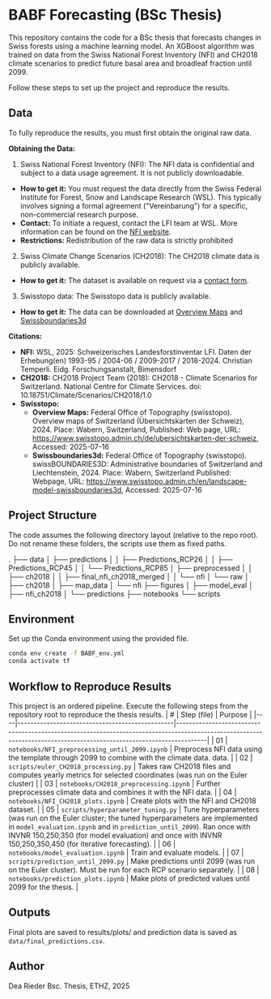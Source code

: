 # BABF Forecasting (BSc Thesis)

This repository contains the code for a BSc thesis that forecasts changes in Swiss forests using a machine learning model. An XGBoost algorithm was trained on data from the Swiss National Forest Inventory (NFI) and CH2018 climate scenarios to predict future basal area and broadleaf fraction until 2099.


Follow these steps to set up the project and reproduce the results.

## Data

To fully reproduce the results, you must first obtain the original raw data.

**Obtaining the Data:**
1. Swiss National Forest Inventory (NFI):
The NFI data is confidential and subject to a data usage agreement. It is not publicly downloadable.
- **How to get it:** You must request the data directly from the Swiss Federal Institute for Forest, Snow and Landscape Research (WSL). This typically involves signing a formal agreement ("Vereinbarung") for a specific, non-commercial research purpose.
- **Contact:** To initiate a request, contact the LFI team at WSL. More information can be found on the [NFI website](https://www.lfi.ch/en/services/data-supply).
- **Restrictions:** Redistribution of the raw data is strictly prohibited

2. Swiss Climate Change Scenarios (CH2018):
The CH2018 climate data is publicly available.
- **How to get it:** The dataset is available on request via a [contact form](https://www.nccs.admin.ch/nccs/en/home/climate-change-and-impacts/swiss-climate-change-scenarios/contact.html).

3. Swisstopo data:
The Swisstopo data is publicly available.
- **How to get it:** The data can be downloaded at [Overview Maps](https://www.swisstopo.admin.ch/de/ubersichtskarten-der-schweiz) and [Swissboundaries3d](https://www.swisstopo.admin.ch/en/landscape-model-swissboundaries3d)


**Citations:**
- **NFI:** WSL, 2025: Schweizerisches Landesforstinventar LFI. Daten der Erhebung(en) 1993-95 / 2004-06 / 2009-2017 / 2018-2024. Christian Temperli. Eidg. Forschungsanstalt, Bimensdorf
- **CH2018:** CH2018 Project Team (2018): CH2018 - Climate Scenarios for Switzerland. National Centre for Climate Services. doi: 10.18751/Climate/Scenarios/CH2018/1.0
- **Swisstopo:** 
    - **Overview Maps:** Federal Office of Topography (swisstopo). Overview maps of Switzerland (Übersichtskarten der Schweiz), 2024. Place: Wabern, Switzerland, Published: Web page, URL: https://www.swisstopo.admin.ch/de/ubersichtskarten-der-schweiz, Accessed: 2025-07-16
    - **Swissboundaries3d:** Federal Office of Topography (swisstopo). swissBOUNDARIES3D: Administrative boundaries of Switzerland and Liechtenstein, 2024. Place: Wabern, Switzerland Published: Webpage, URL: https://www.swisstopo.admin.ch/en/landscape-model-swissboundaries3d, Accessed: 2025-07-16

## Project Structure

The code assumes the following directory layout (relative to the repo root).
Do not rename these folders, the scripts use them as fixed paths.

.
├── data
│   ├── predictions
│   │   ├── Predictions_RCP26
│   │   ├── Predictions_RCP45
│   │   └── Predictions_RCP85
│   ├── preprocessed
│   │   ├── ch2018
│   │   ├── final_nfi_ch2018_merged
│   │   └── nfi
│   └── raw
│       ├── ch2018
│       ├── map_data
│       └── nfi
├── figures
│   ├── model_eval
│   ├── nfi_ch2018
│   └── predictions
├── notebooks
└── scripts


## Environment

Set up the Conda environment using the provided file.

```bash
conda env create -f BABF_env.yml
conda activate tf
```

## Workflow to Reproduce Results

This project is an ordered pipeline. Execute the following steps from the repository root to reproduce the thesis results.
| #  | Step (file)                                    | Purpose                                                                                                                                                             |
|----|------------------------------------------------|---------------------------------------------------------------------------------------------------------------------------------------------------------------------|
| 01 | `notebooks/NFI_preprocessing_until_2099.ipynb` | Preprocess NFI data using the template through 2099 to combine with the climate data.  data.                                                                                           |
| 02 | `scripts/euler_CH2018_processing.py`           | Takes raw CH2018 files and computes yearly metrics for selected coordinates (was run on the Euler cluster)                       |
| 03 | `notebooks/CH2018_preprocessing.ipynb`         | Further preprocesses climate data and combines it with the NFI data.                                                                                                                      |
| 04 | `notebooks/NFI_CH2018_plots.ipynb`             | Create plots with the NFI and CH2018 dataset.                                                                                                                  |
| 05 | `scripts/hyperparameter_tuning.py`             | Tune hyperparameters (was run on the Euler cluster; the tuned hyperparameters are implemented in `model_evaluation.ipynb` and in `prediction_until_2099`). Ran once with INVNR 150,250,350 (for model evaluation) and once with INVNR 150,250,350,450 (for iterative forecasting).                                |
| 06 | `notebooks/model_evaluation.ipynb`             | Train and evaluate models.                                                                                              |
| 07 | `scripts/prediction_until_2099.py`             | Make predictions until 2099 (was run on the Euler cluster). Must be run for each RCP scenario separately.                                   |
| 08 | `notebooks/prediction_plots.ipynb`             | Make plots of predicted values until 2099 for the thesis.                                                                               |

## Outputs
Final plots are saved to results/plots/ and prediction data is saved as `data/final_predictions.csv`.

## Author
Dea Rieder
Bsc. Thesis, ETHZ, 2025